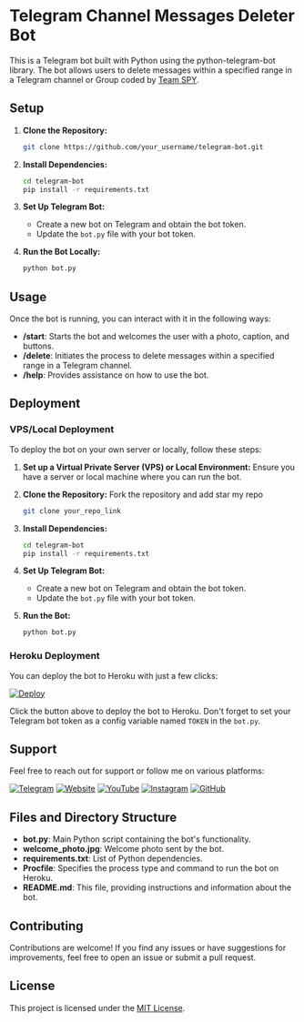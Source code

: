 # Telegram Channel Messages Deleter Bot

This is a Telegram bot built with Python using the python-telegram-bot library. The bot allows users to delete messages within a specified range in a Telegram channel or Group coded by [Team SPY](https:/t.me/dev_gagan).

## Setup

1. **Clone the Repository:**
   ```bash
   git clone https://github.com/your_username/telegram-bot.git
   ```

2. **Install Dependencies:**
   ```bash
   cd telegram-bot
   pip install -r requirements.txt
   ```

3. **Set Up Telegram Bot:**
   - Create a new bot on Telegram and obtain the bot token.
   - Update the `bot.py` file with your bot token.

4. **Run the Bot Locally:**
   ```bash
   python bot.py
   ```

## Usage

Once the bot is running, you can interact with it in the following ways:

- **/start**: Starts the bot and welcomes the user with a photo, caption, and buttons.
- **/delete**: Initiates the process to delete messages within a specified range in a Telegram channel.
- **/help**: Provides assistance on how to use the bot.

## Deployment

### VPS/Local Deployment

To deploy the bot on your own server or locally, follow these steps:

1. **Set up a Virtual Private Server (VPS) or Local Environment:** 
   Ensure you have a server or local machine where you can run the bot.

2. **Clone the Repository:** Fork the repository and add star my repo
   ```bash
   git clone your_repo_link
   ```

3. **Install Dependencies:**
   ```bash
   cd telegram-bot
   pip install -r requirements.txt
   ```

4. **Set Up Telegram Bot:**
   - Create a new bot on Telegram and obtain the bot token.
   - Update the `bot.py` file with your bot token.

5. **Run the Bot:**
   ```bash
   python bot.py
   ```

### Heroku Deployment

You can deploy the bot to Heroku with just a few clicks:

[![Deploy](https://www.herokucdn.com/deploy/button.svg)](https://heroku.com/deploy)

Click the button above to deploy the bot to Heroku. Don't forget to set your Telegram bot token as a config variable named `TOKEN` in the `bot.py`.

## Support

Feel free to reach out for support or follow me on various platforms:

[![Telegram](telegram.png)](https://t.me/dev_gagan)
[![Website](website.png)](https://devgagan.in/)
[![YouTube](youtube.png)](https://youtube.com/@dev_gagan)
[![Instagram](instagram.png)](https://instagram.com/devgaganin)
[![GitHub](github.png)](https://github.com/devgaganin)

## Files and Directory Structure

- **bot.py**: Main Python script containing the bot's functionality.
- **welcome_photo.jpg**: Welcome photo sent by the bot.
- **requirements.txt**: List of Python dependencies.
- **Procfile**: Specifies the process type and command to run the bot on Heroku.
- **README.md**: This file, providing instructions and information about the bot.

## Contributing

Contributions are welcome! If you find any issues or have suggestions for improvements, feel free to open an issue or submit a pull request.

## License

This project is licensed under the [MIT License](LICENSE).
